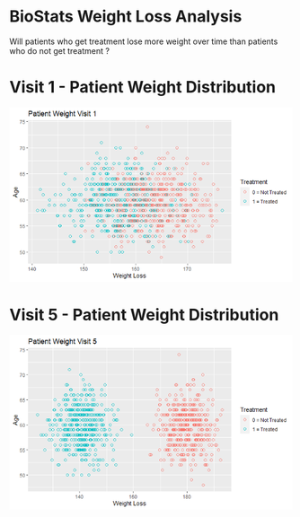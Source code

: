 # BioStats Weight Loss Analysis

Will patients who get treatment lose more weight over time than patients who do not get treatment ?


# Visit 1 - Patient Weight Distribution

![alt text](https://github.com/pramontal247/BioStats/blob/main/image1.png)





# Visit 5 - Patient Weight Distribution

![alt text](https://github.com/pramontal247/BioStats/blob/main/image3.png)

